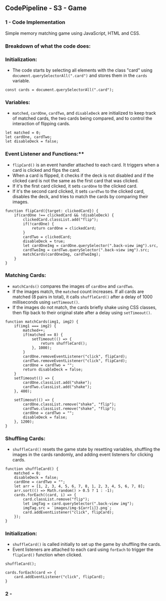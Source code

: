 ## CodePipeline - S3 - Game

### 1 - Code Implementation 
Simple memory matching game using JavaScript, HTML and CSS.

### Breakdown of what the code does:

### Initialization:
   - The code starts by selecting all elements with the class "card" using `document.querySelectorAll(".card")` and stores them in the `cards` variable.
```
const cards = document.querySelectorAll(".card");
```

### Variables:
   - `matched`, `cardOne`, `cardTwo`, and `disableDeck` are initialized to keep track of matched cards, the two cards being compared, and to control the interaction of flipping cards.
```
let matched = 0;
let cardOne, cardTwo;
let disableDeck = false;
```

### Event Listener and Functions:**
   - `flipCard()` is an event handler attached to each card. It triggers when a card is clicked and flips the card.
   - When a card is flipped, it checks if the deck is not disabled and if the clicked card is not the same as the first card that was clicked.
   - If it's the first card clicked, it sets `cardOne` to the clicked card.
   - If it's the second card clicked, it sets `cardTwo` to the clicked card, disables the deck, and tries to match the cards by comparing their images.
```
function flipCard({target: clickedCard}) {
    if(cardOne !== clickedCard && !disableDeck) {
        clickedCard.classList.add("flip");
        if(!cardOne) {
            return cardOne = clickedCard;
        }
        cardTwo = clickedCard;
        disableDeck = true;
        let cardOneImg = cardOne.querySelector(".back-view img").src,
        cardTwoImg = cardTwo.querySelector(".back-view img").src;
        matchCards(cardOneImg, cardTwoImg);
    }
}
```

### Matching Cards:
   - `matchCards()` compares the images of `cardOne` and `cardTwo`.
   - If the images match, the `matched` count increases. If all cards are matched (8 pairs in total), it calls `shuffleCard()` after a delay of 1000 milliseconds using `setTimeout()`.
   - If the images do not match, the cards briefly shake using CSS classes, then flip back to their original state after a delay using `setTimeout()`.
```
function matchCards(img1, img2) {
    if(img1 === img2) {
        matched++;
        if(matched == 8) {
            setTimeout(() => {
                return shuffleCard();
            }, 1000);
        }
        cardOne.removeEventListener("click", flipCard);
        cardTwo.removeEventListener("click", flipCard);
        cardOne = cardTwo = "";
        return disableDeck = false;
    }
    setTimeout(() => {
        cardOne.classList.add("shake");
        cardTwo.classList.add("shake");
    }, 400);

    setTimeout(() => {
        cardOne.classList.remove("shake", "flip");
        cardTwo.classList.remove("shake", "flip");
        cardOne = cardTwo = "";
        disableDeck = false;
    }, 1200);
}
```

### Shuffling Cards:
   - `shuffleCard()` resets the game state by resetting variables, shuffling the images in the cards randomly, and adding event listeners for clicking cards.
```
function shuffleCard() {
    matched = 0;
    disableDeck = false;
    cardOne = cardTwo = "";
    let arr = [1, 2, 3, 4, 5, 6, 7, 8, 1, 2, 3, 4, 5, 6, 7, 8];
    arr.sort(() => Math.random() > 0.5 ? 1 : -1);
    cards.forEach((card, i) => {
        card.classList.remove("flip");
        let imgTag = card.querySelector(".back-view img");
        imgTag.src = `images/img-${arr[i]}.png`;
        card.addEventListener("click", flipCard);
    });
}
```

### Initialization:
   - `shuffleCard()` is called initially to set up the game by shuffling the cards.
   - Event listeners are attached to each card using `forEach` to trigger the `flipCard()` function when clicked.
```
shuffleCard();
    
cards.forEach(card => {
    card.addEventListener("click", flipCard);
}
```
### 2 - 
